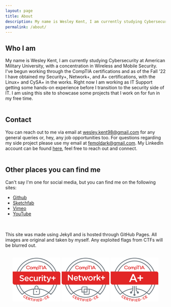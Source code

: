 ```yaml
---
layout: page
title: About
description: My name is Wesley Kent, I am currently studying Cybersecurity at American Military University, with a concentration in Wireless and Mobile Security. I've begun working through the CompTIA certifications and as of the Fall '22 I have obtained my Security+, Network+, and A+ certifications, with the Linux+ and CySA+ in the works. Right now I am working as IT Support getting some hands-on experience before I transition to the security side of IT. I am using this site to showcase some projects that I work on for fun in my free time.
permalink: /about/
---
```


## Who I am
My name is Wesley Kent, I am currently studying Cybersecurity at American Military University, with a concentration in Wireless and Mobile Security. I've begun working through the CompTIA certifications and as of the Fall '22 I have obtained my Security+, Network+, and A+ certifications, with the Linux+ and CySA+ in the works. Right now I am working as IT Support getting some hands-on experience before I transition to the security side of IT. I am using this site to showcase some projects that I work on for fun in my free time.
<br><br>

## Contact
You can reach out to me via email at [wesley.kent98@gmail.com](mailto:wesley.kent98@gmail.com) for any general queries or, hey, any job opportunities too. For questions regarding my side project please use my email at [femoldark@gmail.com](mailto:femoldark@gmail.com). My LinkedIn account can be found <a href="https://www.linkedin.com/in/wesley-kent" target="_blank" rel="noopener noreferrer">here</a>, feel free to reach out and connect.
<br><br>

## Other places you can find me
Can't say I'm one for social media, but you can find me on the following sites:<br>
- <a href="https://github.com/fe-moldark" target="_blank" rel="noopener noreferrer">Github</a>
- <a href="https://sketchfab.com/femoldark" target="_blank" rel="noopener noreferrer">Sketchfab</a>
- <a href="https://vimeo.com/user186074646" target="_blank" rel="noopener noreferrer">Vimeo</a>
- <a href="https://www.youtube.com/@femoldark" target="_blank" rel="noopener noreferrer">YouTube</a>
<br><br><br>

This site was made using Jekyll and is hosted through GitHub Pages. All images are original and taken by myself. Any exploited flags from CTFs will be blurred out.
<br><br>
<center>
  <img width="150" src="/assets/SecurityPlus Logo Certified CE.png" alt=""> <img width="150" src="/assets/NetworkPlus Logo Certified CE.png" alt=""> <img width="150" src="/assets/Aplus Logo Certified CE.png" alt="">
</center>
<br>

